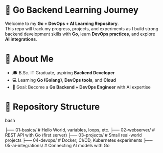 # 🚀 Go Backend Learning Journey

Welcome to my **Go + DevOps + AI Learning Repository**.  
This repo will track my progress, projects, and experiments as I build strong backend development skills with **Go**, learn **DevOps practices**, and explore **AI integrations**.



# 📌 About Me
- 🎓 B.Sc. IT Graduate, aspiring **Backend Developer**
- 💻 Learning **Go (Golang)**, **DevOps tools**, and **Cloud**
- 🎯 Goal: Become a **Go Backend + DevOps Engineer** with AI expertise



# 📂 Repository Structure
   bash

├── 01-basics/          # Hello World, variables, loops, etc.
├── 02-webserver/       # REST API with Go (first server)
├── 03-projects/        # Small real-world projects
├── 04-devops/          # Docker, CI/CD, Kubernetes experiments
├── 05-ai-integrations/ # Connecting AI models with Go

